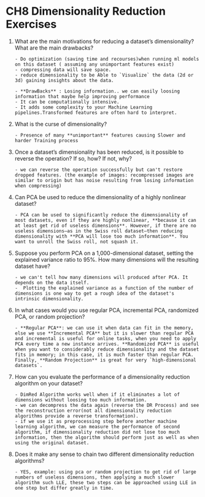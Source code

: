 # CH8 Dimensionality Reduction Exercises

1.  What are the main motivations for reducing a dataset’s dimensionality? What are
    the main drawbacks?

        - Do optimization (saving time and recourses)when running ml models on this dataset ( assuming any unimportant features exist)
        - compressing data will save space.
        - reduce dimensionality to be Able to `Visualize` the data (2d or 3d) gaining insights about the data.

        - **DrawBacks** : Losing information.. we can easily loosing information that maybe help improving performance
        - It can be computationally intensive.
        - It adds some complexity to your Machine Learning pipelines.Transformed features are often hard to interpret.

2.  What is the curse of dimensionality?

        - Presence of many **unimportant** features causing Slower and harder Training process

3.  Once a dataset’s dimensionality has been reduced, is it possible to reverse the
    operation? If so, how? If not, why?

        - we can reverse the operation successfully but can't restore dropped features. (the example of images: recompressed images are similar to origin but has noise resulting from losing information when compressing)

4.  Can PCA be used to reduce the dimensionality of a highly nonlinear dataset?

        - PCA can be used to significantly reduce the dimensionality of most datasets, even if they are highly nonlinear, **because it can at least get rid of useless dimensions**. However, if there are no useless dimensions—as in the Swiss roll dataset—then reducing dimensionality with **PCA will lose too much information**. You want to unroll the Swiss roll, not squash it.

5.  Suppose you perform PCA on a 1,000-dimensional dataset, setting the explained
    variance ratio to 95%. How many dimensions will the resulting dataset have?

        - we can't tell how many dimensions will produced after PCA. It depends on the data itself.
        -  Plotting the explained variance as a function of the number of dimensions is one way to get a rough idea of the dataset's intrinsic dimensionality.

6.  In what cases would you use regular PCA, incremental PCA, randomized PCA,
    or random projection?

        - **Regular PCA**: we can use it when data can fit in the memory, else we use **Incremental PCA** but it is slower than regular PCA and incremental is useful for online tasks, when you need to apply PCA every time a new instance arrives. **Randomized PCA** is useful when you want to considerably reduce dimensionality and the dataset fits in memory; in this case, it is much faster than regular PCA. Finally, **Random Projection** is great for very `high-dimensional datasets`.

7.  How can you evaluate the performance of a dimensionality reduction algorithm
    on your dataset?

        - DimRed Algorithm works well when if it eliminates a lot of dimensions without loosing too much information.
        - we can decompress the data again (reverse the DR Process) and see the reconstruction error(not all dimensionality reduction algorithms provide a reverse transformation).
        - if we use it as preprocessing step before another machine learning algorithm, we can measure the performance of second algorithm, if dimensionality reduction did not lose too much information, then the algorithm should perform just as well as when using the original dataset.

8.  Does it make any sense to chain two different dimensionality reduction
    algorithms?

        - YES, example: using pca or random projection to get rid of large numbers of useless dimensions, then applying a much slower algorithm such LLE, these two steps can be approached using LLE in one step but differ greatly in time.
